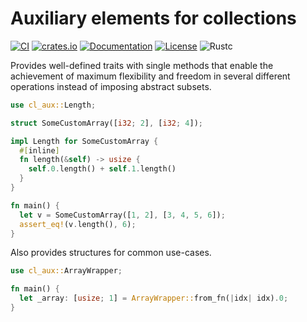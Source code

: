 # Auxiliary elements for collections

[![CI](https://github.com/c410-f3r/cl-traits/workflows/CI/badge.svg)](https://github.com/c410-f3r/cl-traits/actions?query=workflow%3ACI)
[![crates.io](https://img.shields.io/crates/v/cl-traits.svg)](https://crates.io/crates/cl-traits)
[![Documentation](https://docs.rs/cl-traits/badge.svg)](https://docs.rs/cl-traits)
[![License](https://img.shields.io/badge/license-APACHE2-blue.svg)](./LICENSE)
![Rustc](https://img.shields.io/badge/rustc-1.52-lightgray)

Provides well-defined traits with single methods that enable the achievement of maximum flexibility and freedom in several different operations instead of imposing abstract subsets.

```rust
use cl_aux::Length;

struct SomeCustomArray([i32; 2], [i32; 4]);

impl Length for SomeCustomArray {
  #[inline]
  fn length(&self) -> usize {
    self.0.length() + self.1.length()
  }
}

fn main() {
  let v = SomeCustomArray([1, 2], [3, 4, 5, 6]);
  assert_eq!(v.length(), 6);
}
```

Also provides structures for common use-cases.

```rust
use cl_aux::ArrayWrapper;

fn main() {
  let _array: [usize; 1] = ArrayWrapper::from_fn(|idx| idx).0;
}
```
